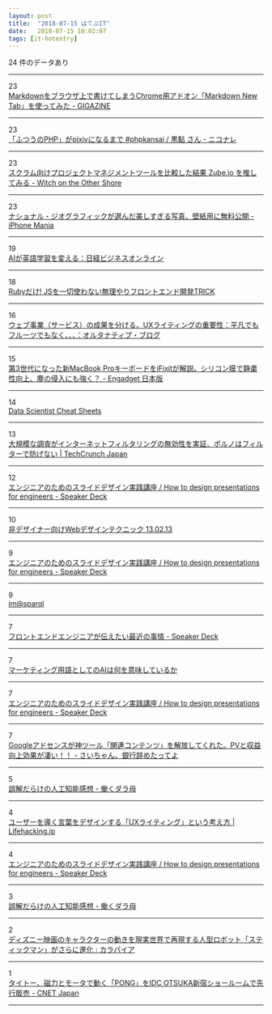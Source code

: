 ```yaml
---
layout: post
title:  "2018-07-15 はてぶIT"
date:   2018-07-15 10:02:07
tags: [it-hotentry]
---
```

24 件のデータあり

<hr><div class="row">
<div class="col-1"><span class="badge badge-pill badge-success h2">23</span></div>
<div class="col-11"><a href='https://gigazine.net/news/20180714-markdown-new-tab/' target='_blank'>Markdownをブラウザ上で書けてしまうChrome用アドオン「Markdown New Tab」を使ってみた - GIGAZINE</a></div>
</div>
<hr>
<div class="row">
<div class="col-1"><span class="badge badge-pill badge-success h2">23</span></div>
<div class="col-11"><a href='https://niconare.nicovideo.jp/watch/kn3225' target='_blank'>「ふつうのPHP」がpixivになるまで #phpkansai / 黒點 さん - ニコナレ</a></div>
</div>
<hr>
<div class="row">
<div class="col-1"><span class="badge badge-pill badge-success h2">23</span></div>
<div class="col-11"><a href='https://iktakahiro.hatenablog.com/entry/2018/07/12/192213' target='_blank'>スクラム向けプロジェクトマネジメントツールを比較した結果 Zube.io を推してみる - Witch on the Other Shore</a></div>
</div>
<hr>
<div class="row">
<div class="col-1"><span class="badge badge-pill badge-success h2">23</span></div>
<div class="col-11"><a href='https://iphone-mania.jp/news-218851/' target='_blank'>ナショナル・ジオグラフィックが選んだ美しすぎる写真、壁紙用に無料公開 - iPhone Mania</a></div>
</div>
<hr>
<div class="row">
<div class="col-1"><span class="badge badge-pill badge-success h2">19</span></div>
<div class="col-11"><a href='http://business.nikkeibp.co.jp/atcl/skillup/15/093000004/071200065/' target='_blank'>AIが英語学習を変える：日経ビジネスオンライン</a></div>
</div>
<hr>
<div class="row">
<div class="col-1"><span class="badge badge-pill badge-success h2">18</span></div>
<div class="col-11"><a href='https://www.slideshare.net/tomoyaishida1238/ruby-jstrick' target='_blank'>Rubyだけ! JSを一切使わない無理やりフロントエンド開発TRICK</a></div>
</div>
<hr>
<div class="row">
<div class="col-1"><span class="badge badge-pill badge-success h2">16</span></div>
<div class="col-11"><a href='http://blogs.itmedia.co.jp/yasusasaki/2018/07/all-turtles.html' target='_blank'>ウェブ事業（サービス）の成果を分ける、UXライティングの重要性：平凡でもフルーツでもなく、、、：オルタナティブ・ブログ</a></div>
</div>
<hr>
<div class="row">
<div class="col-1"><span class="badge badge-pill badge-success h2">15</span></div>
<div class="col-11"><a href='https://japanese.engadget.com/2018/07/14/3-macbook-pro-ifixit/' target='_blank'>第3世代になった新MacBook ProキーボードをiFixitが解説。シリコン膜で静粛性向上、塵の侵入にも強く？ - Engadget 日本版</a></div>
</div>
<hr>
<div class="row">
<div class="col-1"><span class="badge badge-pill badge-success h2">14</span></div>
<div class="col-11"><a href='https://qiita.com/akatsukaha/items/8205d731d40bf694ce9c' target='_blank'>Data Scientist Cheat Sheets</a></div>
</div>
<hr>
<div class="row">
<div class="col-1"><span class="badge badge-pill badge-success h2">13</span></div>
<div class="col-11"><a href='https://jp.techcrunch.com/2018/07/14/2018-07-13-researchers-find-that-filters-dont-prevent-porn/' target='_blank'>大規模な調査がインターネットフィルタリングの無効性を実証、ポルノはフィルターで防げない | TechCrunch Japan</a></div>
</div>
<hr>
<div class="row">
<div class="col-1"><span class="badge badge-pill badge-success h2">12</span></div>
<div class="col-11"><a href='https://speakerdeck.com/ken_c_lo/how-to-design-presentations-for-engineers?slide=21' target='_blank'>エンジニアのためのスライドデザイン実践講座 / How to design presentations for engineers - Speaker Deck</a></div>
</div>
<hr>
<div class="row">
<div class="col-1"><span class="badge badge-pill badge-success h2">10</span></div>
<div class="col-11"><a href='https://www.slideshare.net/keitakawamoto/web-130213' target='_blank'>非デザイナー向けWebデザインテクニック 13.02.13</a></div>
</div>
<hr>
<div class="row">
<div class="col-1"><span class="badge badge-pill badge-success h2">9</span></div>
<div class="col-11"><a href='https://speakerdeck.com/ken_c_lo/how-to-design-presentations-for-engineers?slide=22' target='_blank'>エンジニアのためのスライドデザイン実践講座 / How to design presentations for engineers - Speaker Deck</a></div>
</div>
<hr>
<div class="row">
<div class="col-1"><span class="badge badge-pill badge-success h2">9</span></div>
<div class="col-11"><a href='https://sparql.crssnky.xyz/imas/' target='_blank'>im@sparql</a></div>
</div>
<hr>
<div class="row">
<div class="col-1"><span class="badge badge-pill badge-success h2">7</span></div>
<div class="col-11"><a href='https://ift.tt/2JnWrOG' target='_blank'>フロントエンドエンジニアが伝えたい最近の事情 - Speaker Deck</a></div>
</div>
<hr>
<div class="row">
<div class="col-1"><span class="badge badge-pill badge-success h2">7</span></div>
<div class="col-11"><a href='https://ift.tt/2NQkdGH' target='_blank'>マーケティング用語としてのAIは何を意味しているか</a></div>
</div>
<hr>
<div class="row">
<div class="col-1"><span class="badge badge-pill badge-success h2">7</span></div>
<div class="col-11"><a href='https://speakerdeck.com/ken_c_lo/how-to-design-presentations-for-engineers?slide=30' target='_blank'>エンジニアのためのスライドデザイン実践講座 / How to design presentations for engineers - Speaker Deck</a></div>
</div>
<hr>
<div class="row">
<div class="col-1"><span class="badge badge-pill badge-success h2">7</span></div>
<div class="col-11"><a href='http://www.saichanblog.com/entry/kanrencontents' target='_blank'>Googleアドセンスが神ツール「関連コンテンツ」を解放してくれた。PVと収益向上効果が凄い！！ - さいちゃん、銀行辞めたってよ</a></div>
</div>
<hr>
<div class="row">
<div class="col-1"><span class="badge badge-pill badge-success h2">5</span></div>
<div class="col-11"><a href='https://ift.tt/2Jor1ru' target='_blank'>誤解だらけの人工知能感想 - 働くダラ母</a></div>
</div>
<hr>
<div class="row">
<div class="col-1"><span class="badge badge-pill badge-success h2">4</span></div>
<div class="col-11"><a href='https://lifehacking.jp/2018/07/ux-writing/' target='_blank'>ユーザーを導く言葉をデザインする「UXライティング」という考え方 | Lifehacking.jp</a></div>
</div>
<hr>
<div class="row">
<div class="col-1"><span class="badge badge-pill badge-success h2">4</span></div>
<div class="col-11"><a href='https://speakerdeck.com/ken_c_lo/how-to-design-presentations-for-engineers?slide=19' target='_blank'>エンジニアのためのスライドデザイン実践講座 / How to design presentations for engineers - Speaker Deck</a></div>
</div>
<hr>
<div class="row">
<div class="col-1"><span class="badge badge-pill badge-success h2">3</span></div>
<div class="col-11"><a href='https://poupe.hatenadiary.jp/entry/2018/07/14/%E8%AA%A4%E8%A7%A3%E3%81%A0%E3%82%89%E3%81%91%E3%81%AE%E4%BA%BA%E5%B7%A5%E7%9F%A5%E8%83%BD%E6%84%9F%E6%83%B3' target='_blank'>誤解だらけの人工知能感想 - 働くダラ母</a></div>
</div>
<hr>
<div class="row">
<div class="col-1"><span class="badge badge-pill badge-success h2">2</span></div>
<div class="col-11"><a href='http://karapaia.com/archives/52262365.html' target='_blank'>ディズニー映画のキャラクターの動きを現実世界で再現する人型ロボット「スティックマン」がさらに進化 : カラパイア</a></div>
</div>
<hr>
<div class="row">
<div class="col-1"><span class="badge badge-pill badge-success h2">1</span></div>
<div class="col-11"><a href='https://japan.cnet.com/article/35122489/' target='_blank'>タイトー、磁力とモータで動く「PONG」をIDC OTSUKA新宿ショールームで先行販売 - CNET Japan</a></div>
</div>
<hr>
